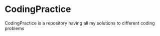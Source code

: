 # CodingPractice
CodingPractice is a repository having all my solutions to different coding problems
